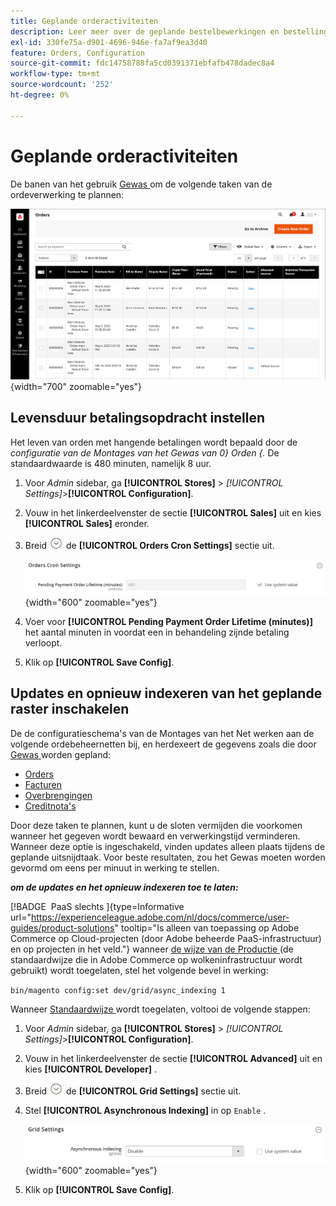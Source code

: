```yaml
---
title: Geplande orderactiviteiten
description: Leer meer over de geplande bestelbewerkingen en bestellingen die deze functionaliteit ondersteunen.
exl-id: 330fe75a-d901-4696-946e-fa7af9ea3d40
feature: Orders, Configuration
source-git-commit: fdc14758788fa5cd0391371ebfafb478dadec8a4
workflow-type: tm+mt
source-wordcount: '252'
ht-degree: 0%

---
```


# Geplande orderactiviteiten

De banen van het gebruik [ Gewas ](../systems/cron.md) om de volgende taken van de ordeverwerking te plannen:

![ het net van Orden ](./assets/orders-grid.png){width="700" zoomable="yes"}

## Levensduur betalingsopdracht instellen

Het leven van orden met hangende betalingen wordt bepaald door de _configuratie van de Montages van het Gewas van 0&rbrace; Orden &lbrace;._ De standaardwaarde is 480 minuten, namelijk 8 uur.

1. Voor _Admin_ sidebar, ga **[!UICONTROL Stores]** > _[!UICONTROL Settings]_>**[!UICONTROL Configuration]**.

1. Vouw in het linkerdeelvenster de sectie **[!UICONTROL Sales]** uit en kies **[!UICONTROL Sales]** eronder.

1. Breid ![ selecteur van de Uitbreiding ](../assets/icon-display-expand.png) de **[!UICONTROL Orders Cron Settings]** sectie uit.

   ![ orden de Montages van het Gewas ](../configuration-reference/sales/assets/sales-orders-cron-settings.png){width="600" zoomable="yes"}

1. Voer voor **[!UICONTROL Pending Payment Order Lifetime (minutes)]** het aantal minuten in voordat een in behandeling zijnde betaling verloopt.

1. Klik op **[!UICONTROL Save Config]**.

## Updates en opnieuw indexeren van het geplande raster inschakelen

De de configuratieschema&#39;s van de Montages van het Net werken aan de volgende ordebeheernetten bij, en herdexeert de gegevens zoals die door [ Gewas ](../systems/cron.md) worden gepland:

- [Orders](orders.md#orders-workspace)
- [Facturen](invoices.md)
- [Overbrengingen](shipments.md)
- [Creditnota&#39;s](credit-memos.md)

Door deze taken te plannen, kunt u de sloten vermijden die voorkomen wanneer het gegeven wordt bewaard en verwerkingstijd verminderen. Wanneer deze optie is ingeschakeld, vinden updates alleen plaats tijdens de geplande uitsnijdtaak. Voor beste resultaten, zou het Gewas moeten worden gevormd om eens per minuut in werking te stellen.

**_om de updates en het opnieuw indexeren toe te laten:_**

[!BADGE &#x200B; PaaS slechts &#x200B;]{type=Informative url="https://experienceleague.adobe.com/nl/docs/commerce/user-guides/product-solutions" tooltip="Is alleen van toepassing op Adobe Commerce op Cloud-projecten (door Adobe beheerde PaaS-infrastructuur) en op projecten in het veld."} wanneer [ de wijze van de Productie ](https://experienceleague.adobe.com/docs/commerce-operations/configuration-guide/setup/application-modes.html?lang=nl-NL#production-mode) (de standaardwijze die in Adobe Commerce op wolkeninfrastructuur wordt gebruikt) wordt toegelaten, stel het volgende bevel in werking:

`bin/magento config:set dev/grid/async_indexing 1`

Wanneer [ Standaardwijze ](https://experienceleague.adobe.com/docs/commerce-operations/configuration-guide/setup/application-modes.html?lang=nl-NL#default-mode) wordt toegelaten, voltooi de volgende stappen:

1. Voor _Admin_ sidebar, ga **[!UICONTROL Stores]** > _[!UICONTROL Settings]_>**[!UICONTROL Configuration]**.

1. Vouw in het linkerdeelvenster de sectie **[!UICONTROL Advanced]** uit en kies **[!UICONTROL Developer]** .

1. Breid ![ selecteur van de Uitbreiding ](../assets/icon-display-expand.png) de **[!UICONTROL Grid Settings]** sectie uit.

1. Stel **[!UICONTROL Asynchronous Indexing]** in op `Enable` .

   ![ de Montages van het Net ](../configuration-reference/advanced/assets/developer-grid-settings.png){width="600" zoomable="yes"}

1. Klik op **[!UICONTROL Save Config]**.
